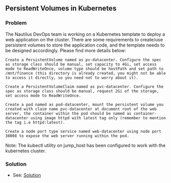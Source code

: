 ## Persistent Volumes in Kubernetes

### Problem

The Nautilus DevOps team is working on a Kubernetes template to deploy a web application on the cluster. There are some
requirements to create/use persistent volumes to store the application code, and the template needs to be designed
accordingly. Please find more details below:

    Create a PersistentVolume named as pv-datacenter. Configure the spec as storage class should be manual, set capacity to 4Gi, set access mode to ReadWriteOnce, volume type should be hostPath and set path to /mnt/finance (this directory is already created, you might not be able to access it directly, so you need not to worry about it).

    Create a PersistentVolumeClaim named as pvc-datacenter. Configure the spec as storage class should be manual, request 2Gi of the storage, set access mode to ReadWriteOnce.

    Create a pod named as pod-datacenter, mount the persistent volume you created with claim name pvc-datacenter at document root of the web server, the container within the pod should be named as container-datacenter using image httpd with latest tag only (remember to mention the tag i.e httpd:latest).

    Create a node port type service named web-datacenter using node port 30008 to expose the web server running within the pod.

Note: The kubectl utility on jump_host has been configured to work with the kubernetes cluster.

### Solution

- See: [Solution](./solution.yaml)
